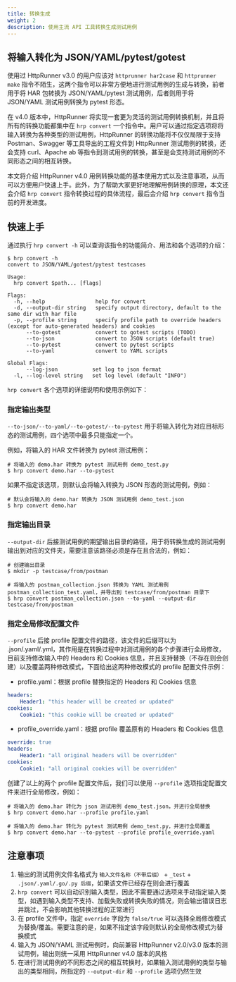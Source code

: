 ```yaml
---
title: 转换生成
weight: 2
description: 使用主流 API 工具转换生成测试用例
---
```


## 将输入转化为 JSON/YAML/pytest/gotest

使用过 HttpRunner v3.0 的用户应该对 `httprunner har2case` 和 `httprunner make` 指令不陌生，这两个指令可以非常方便地进行测试用例的生成与转换，前者用于将 HAR 包转换为 JSON/YAML/pytest 测试用例，后者则用于将 JSON/YAML 测试用例转换为 pytest 形态。

在 v4.0 版本中，HttpRunner 将实现一套更为灵活的测试用例转换机制，并且将所有的转换功能都集中在 `hrp convert` 一个指令中。用户可以通过指定选项将将输入转换为各种类型的测试用例，HttpRunner 的转换功能将不仅仅局限于支持 Postman、Swagger 等工具导出的工程文件到 HttpRunner 测试用例的转换，还会支持 curl、Apache ab 等指令到测试用例的转换，甚至是会支持测试用例的不同形态之间的相互转换。

本文将介绍 HttpRunner v4.0 用例转换功能的基本使用方式以及注意事项，从而可以方便用户快速上手。此外，为了帮助大家更好地理解用例转换的原理，本文还会介绍 `hrp convert` 指令转换过程的具体流程，最后会介绍 `hrp convert` 指令当前的开发进度。

## 快速上手

通过执行 `hrp convert -h` 可以查询该指令的功能简介、用法和各个选项的介绍：

```text
$ hrp convert -h
convert to JSON/YAML/gotest/pytest testcases

Usage:
  hrp convert $path... [flags]

Flags:
  -h, --help                help for convert
  -d, --output-dir string   specify output directory, default to the same dir with har file
  -p, --profile string      specify profile path to override headers (except for auto-generated headers) and cookies
      --to-gotest           convert to gotest scripts (TODO)
      --to-json             convert to JSON scripts (default true)
      --to-pytest           convert to pytest scripts
      --to-yaml             convert to YAML scripts

Global Flags:
      --log-json           set log to json format
  -l, --log-level string   set log level (default "INFO")
```

`hrp convert` 各个选项的详细说明和使用示例如下：

### 指定输出类型

`--to-json/--to-yaml/--to-gotest/--to-pytest` 用于将输入转化为对应目标形态的测试用例，四个选项中最多只能指定一个。

例如，将输入的 HAR 文件转换为 pytest 测试用例：

```shell
# 将输入的 demo.har 转换为 pytest 测试用例 demo_test.py
$ hrp convert demo.har --to-pytest
```

如果不指定该选项，则默认会将输入转换为 JSON 形态的测试用例，例如：

```shell
# 默认会将输入的 demo.har 转换为 JSON 测试用例 demo_test.json
$ hrp convert demo.har
```

### 指定输出目录

`--output-dir` 后接测试用例的期望输出目录的路径，用于将转换生成的测试用例输出到对应的文件夹，需要注意该路径必须是存在且合法的，例如：

```shell
# 创建输出目录
$ mkdir -p testcase/from/postman

# 将输入的 postman_collection.json 转换为 YAML 测试用例 postman_collection_test.yaml，并导出到 testcase/from/postman 目录下
$ hrp convert postman_collection.json --to-yaml --output-dir testcase/from/postman
```

### 指定全局修改配置文件

`--profile` 后接 profile 配置文件的路径，该文件的后缀可以为 .json/.yaml/.yml，其作用是在转换过程中对测试用例的各个步骤进行全局修改，目前支持修改输入中的 Headers 和 Cookies 信息，并且支持替换（不存在则会创建）以及覆盖两种修改模式，下面给出这两种修改模式的 profile 配置文件示例：

- profile.yaml：根据 profile 替换指定的 Headers 和 Cookies 信息

```yaml
headers:
    Header1: "this header will be created or updated"
cookies:
    Cookie1: "this cookie will be created or updated"
```

- profile_override.yaml：根据 profile 覆盖原有的 Headers 和 Cookies 信息

```yaml
override: true
headers:
    Header1: "all original headers will be overridden"
cookies:
    Cookie1: "all original cookies will be overridden"
```

创建了以上的两个 profile 配置文件后，我们可以使用 `--profile` 选项指定配置文件来进行全局修改，例如：

```shell
# 将输入的 demo.har 转化为 json 测试用例 demo_test.json，并进行全局替换
$ hrp convert demo.har --profile profile.yaml

# 将输入的 demo.har 转化为 pytest 测试用例 demo_test.py，并进行全局覆盖
$ hrp convert demo.har --to-pytest --profile profile_override.yaml
```

## 注意事项

1. 输出的测试用例文件名格式为 `输入文件名称（不带后缀）` + `_test` + `.json/.yaml/.go/.py 后缀`，如果该文件已经存在则会进行覆盖
2. `hrp convert` 可以自动识别输入类型，因此不需要通过选项来手动指定输入类型，如遇到输入类型不支持、加载失败或转换失败的情况，则会输出错误日志并跳过，不会影响其他转换过程的正常进行
3. 在 profile 文件中，指定 `override` 字段为 `false/true` 可以选择全局修改模式为替换/覆盖。需要注意的是，如果不指定该字段则默认的全局修改模式为替换模式
4. 输入为 JSON/YAML 测试用例时，向前兼容 HttpRunner v2.0/v3.0 版本的测试用例，输出则统一采用 HttpRunner v4.0 版本的风格
5. 在进行测试用例的不同形态之间的相互转换时，如果输入测试用例的类型与输出的类型相同，所指定的 `--output-dir` 和 `--profile` 选项仍然生效